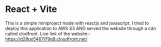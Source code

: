# React + Vite

This is a simple miniproject made with reactjs and javascript.
I tried to deploy this application to AWS S3 AND served the website through a cdn called clodfront.
Live link of the website:-https://d28qx5467l79q8.cloudfront.net/
